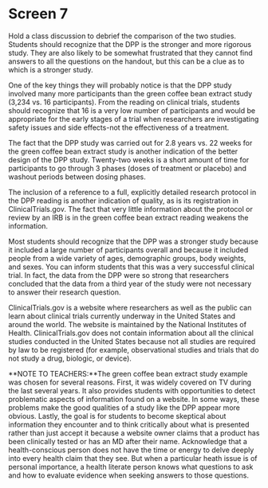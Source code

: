 # Screen 7

Hold a class discussion to debrief the comparison of the two studies. Students should recognize that the DPP is the stronger and more rigorous study. They are also likely to be somewhat frustrated that they cannot find answers to all the questions on the handout, but this can be a clue as to which is a stronger study.

One of the key things they will probably notice is that the DPP study involved many more participants than the green coffee bean extract study (3,234 vs. 16 participants). From the reading on clinical trials, students should recognize that 16 is a very low number of participants and would be appropriate for the early stages of a trial when researchers are investigating safety issues and side effects-not the effectiveness of a treatment. 

The fact that the DPP study was carried out for 2.8 years vs. 22 weeks for the green coffee bean extract study is another indication of the better design of the DPP study. Twenty-two weeks is a short amount of time for participants to go through 3 phases (doses of treatment or placebo) and washout periods between dosing phases. 

The inclusion of a reference to a full, explicitly detailed research protocol in the DPP reading is another indication of quality, as is its registration in ClinicalTrials.gov. The fact that very little information about the protocol or review by an IRB is in the green coffee bean extract reading weakens the information. 

Most students should recognize that the DPP was a stronger study because it included a large number of participants overall and because it included people from a wide variety of ages, demographic groups, body weights, and sexes. You can inform students that this was a very successful clinical trial. In fact, the data from the DPP were so strong that researchers concluded that the data from a third year of the study were not necessary to answer their research question. 

ClinicalTrials.gov is a website where researchers as well as the public can learn about clinical trials currently underway in the United States and around the world. The website is maintained by the National Institutes of Health. ClinicalTrials.gov does not contain information about all the clinical studies conducted in the United States because not all studies are required by law to be registered (for example, observational studies and trials that do not study a drug, biologic, or device).

**NOTE TO TEACHERS:**The green coffee bean extract study example was chosen for several reasons. First, it was widely covered on TV during the last several years. It also provides students with opportunities to detect problematic aspects of information found on a website. In some ways, these problems make the good qualities of a study like the DPP appear more obvious. Lastly, the goal is for students to become skeptical about information they encounter and to think critically about what is presented rather than just accept it because a website owner claims that a product has been clinically tested or has an MD after their name. Acknowledge that a health-conscious person does not have the time or energy to delve deeply into every health claim that they see. But when a particular heath issue is of personal importance, a health literate person knows what questions to ask and how to evaluate evidence when seeking answers to those questions.